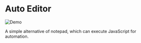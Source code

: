 # Auto Editor
![Demo](https://lyonlu13.github.io/assets/img/collection/auto_editor.png)

A simple alternative of notepad, which can execute JavaScript for automation.